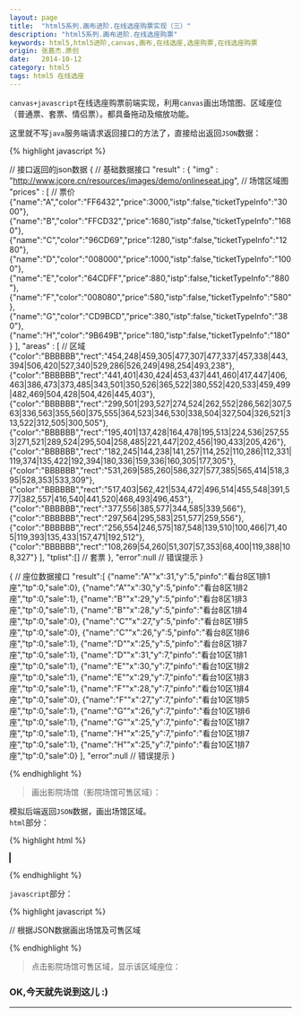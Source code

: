 ```yaml
---
layout: page
title:  "html5系列.画布进阶.在线选座购票实现（三）"
description: "html5系列.画布进阶.在线选座购票"
keywords: html5,html5进阶,canvas,画布,在线选座,选座购票,在线选座购票
origin: 张嘉杰.原创
date:   2014-10-12
category: html5
tags: html5 在线选座
---
```

`canvas+javascript`在线选座购票前端实现，利用`canvas`画出场馆图、区域座位（普通票、套票、情侣票）。都具备拖动及缩放功能。
<!--more-->

这里就不写`java`服务端请求返回接口的方法了，直接给出返回`JSON`数据：

{% highlight javascript %}

// 接口返回的json数据
{ // 基础数据接口
  "result" : {
    "img" : "http://www.jcore.cn/resources/images/demo/onlineseat.jpg", // 场馆区域图
    "prices" : [ // 票价
      {"name":"A","color":"FF6432","price":3000,"istp":false,"ticketTypeInfo":"3000"},
      {"name":"B","color":"FFCD32","price":1680,"istp":false,"ticketTypeInfo":"1680"},
      {"name":"C","color":"96CD69","price":1280,"istp":false,"ticketTypeInfo":"1280"},
      {"name":"D","color":"008000","price":1000,"istp":false,"ticketTypeInfo":"1000"},
      {"name":"E","color":"64CDFF","price":880,"istp":false,"ticketTypeInfo":"880"},
      {"name":"F","color":"008080","price":580,"istp":false,"ticketTypeInfo":"580"},
      {"name":"G","color":"CD9BCD","price":380,"istp":false,"ticketTypeInfo":"380"},
      {"name":"H","color":"9B649B","price":180,"istp":false,"ticketTypeInfo":"180"}
    ],
    "areas" : [ // 区域
      {"color":"BBBBBB","rect":"454,248|459,305|477,307|477,337|457,338|443,394|506,420|527,340|529,286|526,249|498,254|493,238"},
      {"color":"BBBBBB","rect":"441,401|430,424|453,437|441,460|417,447|406,463|386,473|373,485|343,501|350,526|365,522|380,552|420,533|459,499|482,469|504,428|504,426|445,403"},
      {"color":"BBBBBB","rect":"299,501|293,527|274,524|262,552|286,562|307,563|336,563|355,560|375,555|364,523|346,530|338,504|327,504|326,521|313,522|312,505|300,505"},
      {"color":"BBBBBB","rect":"195,401|137,428|164,478|195,513|224,536|257,553|271,521|289,524|295,504|258,485|221,447|202,456|190,433|205,426"},
      {"color":"BBBBBB","rect":"182,245|144,238|141,257|114,252|110,286|112,331|119,374|135,422|192,394|180,336|159,336|160,305|177,305"},
      {"color":"BBBBBB","rect":"531,269|585,260|586,327|577,385|565,414|518,395|528,353|533,309"},
      {"color":"BBBBBB","rect":"517,403|562,421|534,472|496,514|455,548|391,577|382,557|416,540|441,520|468,493|496,453"},
      {"color":"BBBBBB","rect":"377,556|385,577|344,585|339,566"},
      {"color":"BBBBBB","rect":"297,564|295,583|251,577|259,556"},
      {"color":"BBBBBB","rect":"256,554|246,575|187,548|139,510|100,466|71,405|119,393|135,433|157,471|192,512"},
      {"color":"BBBBBB","rect":"108,269|54,260|51,307|57,353|68,400|119,388|108,327"}
    ],
    "tplist":[] // 套票
  },
  "error":null // 错误提示
}

{ // 座位数据接口
	"result":[
		{"name":"A""x":31,"y":5,"pinfo":"看台8区1排1座","tp":0,"sale":0},
		{"name":"A""x":30,"y":5,"pinfo":"看台8区1排2座","tp":0,"sale":1},
		{"name":"B""x":29,"y":5,"pinfo":"看台8区1排3座","tp":0,"sale":1},
		{"name":"B""x":28,"y":5,"pinfo":"看台8区1排4座","tp":0,"sale":0},
		{"name":"C""x":27,"y":5,"pinfo":"看台8区1排5座","tp":0,"sale":0},
		{"name":"C""x":26,"y":5,"pinfo":"看台8区1排6座","tp":0,"sale":1},
		{"name":"D""x":25,"y":5,"pinfo":"看台8区1排7座","tp":0,"sale":1},
		{"name":"D""x":31,"y":7,"pinfo":"看台10区1排1座","tp":0,"sale":1},
		{"name":"E""x":30,"y":7,"pinfo":"看台10区1排2座","tp":0,"sale":1},
		{"name":"E""x":29,"y":7,"pinfo":"看台10区1排3座","tp":0,"sale":1},
		{"name":"F""x":28,"y":7,"pinfo":"看台10区1排4座","tp":0,"sale":0},
		{"name":"F""x":27,"y":7,"pinfo":"看台10区1排5座","tp":0,"sale":1},
		{"name":"G""x":26,"y":7,"pinfo":"看台10区1排6座","tp":0,"sale":1},
		{"name":"G""x":25,"y":7,"pinfo":"看台10区1排7座","tp":0,"sale":1},
		{"name":"H""x":25,"y":7,"pinfo":"看台10区1排7座","tp":0,"sale":1},
		{"name":"H""x":25,"y":7,"pinfo":"看台10区1排7座","tp":0,"sale":0}
	],
	"error":null // 错误提示
}

{% endhighlight %}

> 画出影院场馆（影院场馆可售区域）：

模拟后端返回`JSON`数据，画出场馆区域。  
`html`部分：

{% highlight html %}

<canvas id="canvas" width=650 height=600 style="border:1px solid #000; background-color: ivory;"></canvas>

{% endhighlight %}

`javascript`部分：

{% highlight javascript %}

// 根据JSON数据画出场馆及可售区域


{% endhighlight %}

> 点击影院场馆可售区域，显示该区域座位：

### OK,今天就先说到这儿 :)

-----------------------



